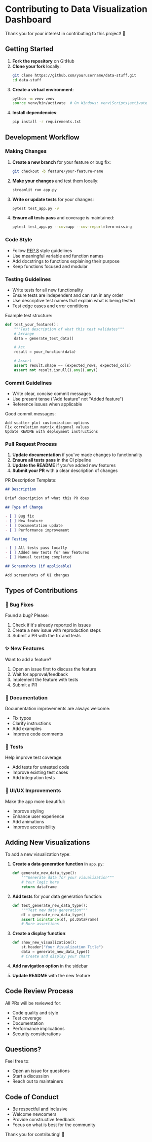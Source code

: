 # Contributing to Data Visualization Dashboard

Thank you for your interest in contributing to this project! 🎉

## Getting Started

1. **Fork the repository** on GitHub
2. **Clone your fork** locally:
   ```bash
   git clone https://github.com/yourusername/data-stuff.git
   cd data-stuff
   ```
3. **Create a virtual environment**:
   ```bash
   python -m venv venv
   source venv/bin/activate  # On Windows: venv\Scripts\activate
   ```
4. **Install dependencies**:
   ```bash
   pip install -r requirements.txt
   ```

## Development Workflow

### Making Changes

1. **Create a new branch** for your feature or bug fix:

   ```bash
   git checkout -b feature/your-feature-name
   ```

2. **Make your changes** and test them locally:

   ```bash
   streamlit run app.py
   ```

3. **Write or update tests** for your changes:

   ```bash
   pytest test_app.py -v
   ```

4. **Ensure all tests pass** and coverage is maintained:
   ```bash
   pytest test_app.py --cov=app --cov-report=term-missing
   ```

### Code Style

- Follow [PEP 8](https://pep8.org/) style guidelines
- Use meaningful variable and function names
- Add docstrings to functions explaining their purpose
- Keep functions focused and modular

### Testing Guidelines

- Write tests for all new functionality
- Ensure tests are independent and can run in any order
- Use descriptive test names that explain what is being tested
- Test edge cases and error conditions

Example test structure:

```python
def test_your_feature():
    """Test description of what this test validates"""
    # Arrange
    data = generate_test_data()

    # Act
    result = your_function(data)

    # Assert
    assert result.shape == (expected_rows, expected_cols)
    assert not result.isnull().any().any()
```

### Commit Guidelines

- Write clear, concise commit messages
- Use present tense ("Add feature" not "Added feature")
- Reference issues when applicable

Good commit messages:

```
Add scatter plot customization options
Fix correlation matrix diagonal values
Update README with deployment instructions
```

### Pull Request Process

1. **Update documentation** if you've made changes to functionality
2. **Ensure all tests pass** in the CI pipeline
3. **Update the README** if you've added new features
4. **Submit your PR** with a clear description of changes

PR Description Template:

```markdown
## Description

Brief description of what this PR does

## Type of Change

- [ ] Bug fix
- [ ] New feature
- [ ] Documentation update
- [ ] Performance improvement

## Testing

- [ ] All tests pass locally
- [ ] Added new tests for new features
- [ ] Manual testing completed

## Screenshots (if applicable)

Add screenshots of UI changes
```

## Types of Contributions

### 🐛 Bug Fixes

Found a bug? Please:

1. Check if it's already reported in Issues
2. Create a new issue with reproduction steps
3. Submit a PR with the fix and tests

### ✨ New Features

Want to add a feature?

1. Open an issue first to discuss the feature
2. Wait for approval/feedback
3. Implement the feature with tests
4. Submit a PR

### 📝 Documentation

Documentation improvements are always welcome:

- Fix typos
- Clarify instructions
- Add examples
- Improve code comments

### 🧪 Tests

Help improve test coverage:

- Add tests for untested code
- Improve existing test cases
- Add integration tests

### 🎨 UI/UX Improvements

Make the app more beautiful:

- Improve styling
- Enhance user experience
- Add animations
- Improve accessibility

## Adding New Visualizations

To add a new visualization type:

1. **Create a data generation function** in `app.py`:

   ```python
   def generate_new_data_type():
       """Generate data for your visualization"""
       # Your logic here
       return dataframe
   ```

2. **Add tests** for your data generation function:

   ```python
   def test_generate_new_data_type():
       """Test new data generation"""
       df = generate_new_data_type()
       assert isinstance(df, pd.DataFrame)
       # More assertions
   ```

3. **Create a display function**:

   ```python
   def show_new_visualization():
       st.header("Your Visualization Title")
       data = generate_new_data_type()
       # Create and display your chart
   ```

4. **Add navigation option** in the sidebar
5. **Update README** with the new feature

## Code Review Process

All PRs will be reviewed for:

- Code quality and style
- Test coverage
- Documentation
- Performance implications
- Security considerations

## Questions?

Feel free to:

- Open an issue for questions
- Start a discussion
- Reach out to maintainers

## Code of Conduct

- Be respectful and inclusive
- Welcome newcomers
- Provide constructive feedback
- Focus on what is best for the community

Thank you for contributing! 🙏
